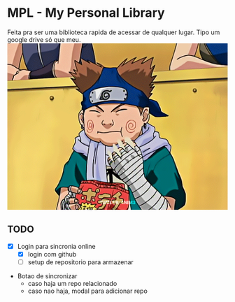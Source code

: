 # MPL - My Personal Library
Feita pra ser uma biblioteca rapida de acessar de qualquer lugar. Tipo um google drive só que meu.
![Choji](choji.gif)

## TODO
- [x] Login para sincronia online
    - [x] login com github
    - [ ] setup de repositorio para armazenar
- Botao de sincronizar
    - caso haja um repo relacionado
    - caso nao haja, modal para adicionar repo
